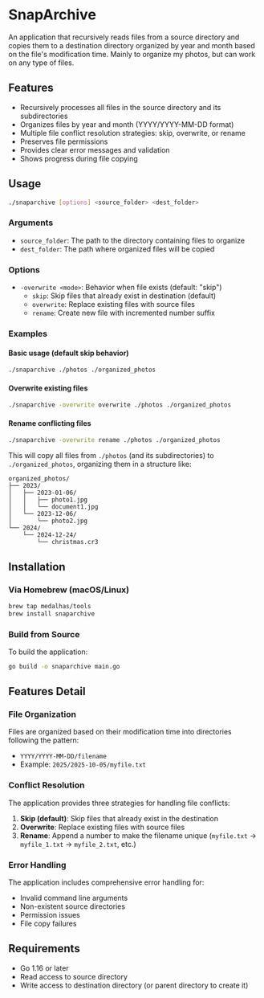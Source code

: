 # SnapArchive

An application that recursively reads files from a source directory and copies them to a destination directory organized by year and month based on the file's modification time.
Mainly to organize my photos, but can work on any type of files.

## Features

- Recursively processes all files in the source directory and its subdirectories
- Organizes files by year and month (YYYY/YYYY-MM-DD format)
- Multiple file conflict resolution strategies: skip, overwrite, or rename
- Preserves file permissions
- Provides clear error messages and validation
- Shows progress during file copying

## Usage

```bash
./snaparchive [options] <source_folder> <dest_folder>
```

### Arguments

- `source_folder`: The path to the directory containing files to organize
- `dest_folder`: The path where organized files will be copied

### Options

- `-overwrite <mode>`: Behavior when file exists (default: "skip")
  - `skip`: Skip files that already exist in destination (default)
  - `overwrite`: Replace existing files with source files
  - `rename`: Create new file with incremented number suffix

### Examples

#### Basic usage (default skip behavior)
```bash
./snaparchive ./photos ./organized_photos
```

#### Overwrite existing files
```bash
./snaparchive -overwrite overwrite ./photos ./organized_photos
```

#### Rename conflicting files
```bash
./snaparchive -overwrite rename ./photos ./organized_photos
```

This will copy all files from `./photos` (and its subdirectories) to `./organized_photos`, organizing them in a structure like:

```
organized_photos/
├── 2023/
│   ├── 2023-01-06/
│   │   ├── photo1.jpg
│   │   └── document1.jpg
│   └── 2023-12-06/
│       └── photo2.jpg
└── 2024/
    └── 2024-12-24/
        └── christmas.cr3
```

## Installation

### Via Homebrew (macOS/Linux)

```bash
brew tap medalhas/tools
brew install snaparchive
```

### Build from Source

To build the application:

```bash
go build -o snaparchive main.go
```

## Features Detail

### File Organization
Files are organized based on their modification time into directories following the pattern:
- `YYYY/YYYY-MM-DD/filename`
- Example: `2025/2025-10-05/myfile.txt`

### Conflict Resolution
The application provides three strategies for handling file conflicts:

1. **Skip (default)**: Skip files that already exist in the destination
2. **Overwrite**: Replace existing files with source files
3. **Rename**: Append a number to make the filename unique (`myfile.txt` → `myfile_1.txt` → `myfile_2.txt`, etc.)

### Error Handling
The application includes comprehensive error handling for:
- Invalid command line arguments
- Non-existent source directories
- Permission issues
- File copy failures

## Requirements

- Go 1.16 or later
- Read access to source directory
- Write access to destination directory (or parent directory to create it)
